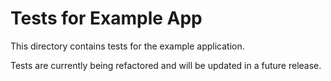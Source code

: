 # Tests for Example App

This directory contains tests for the example application.

Tests are currently being refactored and will be updated in a future release.
